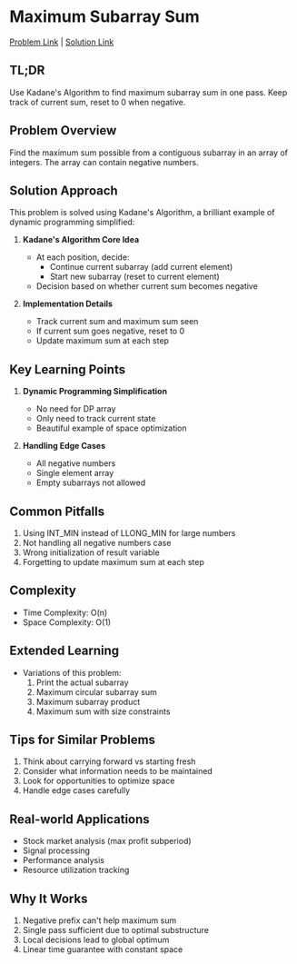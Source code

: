 # Maximum Subarray Sum

[Problem Link](https://cses.fi/problemset/task/1643) | [Solution Link](../../solutions/02_Sorting_and_Searching/08_1643_Maximum_Subarray_Sum.cpp)

## TL;DR
Use Kadane's Algorithm to find maximum subarray sum in one pass. Keep track of current sum, reset to 0 when negative.

## Problem Overview
Find the maximum sum possible from a contiguous subarray in an array of integers. The array can contain negative numbers.

## Solution Approach
This problem is solved using Kadane's Algorithm, a brilliant example of dynamic programming simplified:

1. **Kadane's Algorithm Core Idea**
   - At each position, decide:
     * Continue current subarray (add current element)
     * Start new subarray (reset to current element)
   - Decision based on whether current sum becomes negative

2. **Implementation Details**
   - Track current sum and maximum sum seen
   - If current sum goes negative, reset to 0
   - Update maximum sum at each step

## Key Learning Points
1. **Dynamic Programming Simplification**
   - No need for DP array
   - Only need to track current state
   - Beautiful example of space optimization

2. **Handling Edge Cases**
   - All negative numbers
   - Single element array
   - Empty subarrays not allowed

## Common Pitfalls
1. Using INT_MIN instead of LLONG_MIN for large numbers
2. Not handling all negative numbers case
3. Wrong initialization of result variable
4. Forgetting to update maximum sum at each step

## Complexity
- Time Complexity: O(n)
- Space Complexity: O(1)

## Extended Learning
- Variations of this problem:
  1. Print the actual subarray
  2. Maximum circular subarray sum
  3. Maximum subarray product
  4. Maximum sum with size constraints

## Tips for Similar Problems
1. Think about carrying forward vs starting fresh
2. Consider what information needs to be maintained
3. Look for opportunities to optimize space
4. Handle edge cases carefully

## Real-world Applications
- Stock market analysis (max profit subperiod)
- Signal processing
- Performance analysis
- Resource utilization tracking

## Why It Works
1. Negative prefix can't help maximum sum
2. Single pass sufficient due to optimal substructure
3. Local decisions lead to global optimum
4. Linear time guarantee with constant space
